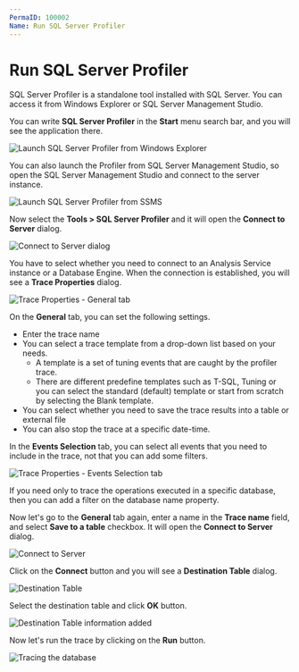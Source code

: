 ```yaml
---
PermaID: 100002
Name: Run SQL Server Profiler
---
```


# Run SQL Server Profiler

SQL Server Profiler is a standalone tool installed with SQL Server. You can access it from Windows Explorer or SQL Server Management Studio.

You can write **SQL Server Profiler** in the **Start** menu search bar, and you will see the application there.

<img src="images/run-sql-server-profiler-1.png" alt="Launch SQL Server Profiler from Windows Explorer">

You can also launch the Profiler from SQL Server Management Studio, so open the SQL Server Management Studio and connect to the server instance.

<img src="images/run-sql-server-profiler-2.png" alt="Launch SQL Server Profiler from SSMS">

Now select the **Tools > SQL Server Profiler** and it will open the **Connect to Server** dialog.

<img src="images/run-sql-server-profiler-3.png" alt="Connect to Server dialog">

You have to select whether you need to connect to an Analysis Service instance or a Database Engine. When the connection is established, you will see a **Trace Properties** dialog.

<img src="images/run-sql-server-profiler-4.png" alt="Trace Properties - General tab">

On the **General** tab, you can set the following settings.

 - Enter the trace name
 - You can select a trace template from a drop-down list based on your needs. 
   - A template is a set of tuning events that are caught by the profiler trace. 
   - There are different predefine templates such as T-SQL, Tuning or you can select the standard (default) template or start from scratch by selecting the Blank template.
 - You can select whether you need to save the trace results into a table or external file
 - You can also stop the trace at a specific date-time.

In the **Events Selection** tab, you can select all events that you need to include in the trace, not that you can add some filters.

<img src="images/run-sql-server-profiler-5.png" alt="Trace Properties - Events Selection tab">

If you need only to trace the operations executed in a specific database, then you can add a filter on the database name property.

Now let's go to the **General** tab again, enter a name in the **Trace name** field, and select **Save to a table** checkbox. It will open the **Connect to Server** dialog. 

<img src="images/run-sql-server-profiler-6.png" alt="Connect to Server">

Click on the **Connect** button and you will see a **Destination Table** dialog.

<img src="images/run-sql-server-profiler-7.png" alt="Destination Table">

Select the destination table and click **OK** button.

<img src="images/run-sql-server-profiler-8.png" alt="Destination Table information added">

Now let's run the trace by clicking on the **Run** button.

<img src="images/run-sql-server-profiler-9.png" alt="Tracing the database">
